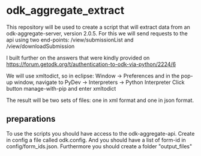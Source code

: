# odk_aggregate_extract

This repository will be used to create a script that will extract data from an odk-aggregate-server, version 2.0.5.
For this we will send requests to the api using two end-points: /view/submissionList and /view/downloadSubmission

I built further on the answers that were kindly provided on https://forum.getodk.org/t/authentication-to-odk-via-python/2224/6 

We will use xmltodict, so in eclipse: Window -> Preferences and in the pop-up window, navigate to PyDev -> Interpreters -> Python Interpreter
Click button manage-with-pip and enter xmltodict

The result will be two sets of files: one in xml format and one in json format.

## preparations
To use the scripts you should have access to the odk-aggregate-api. Create in config a file called odk.config. And you should have a list of form-id in config/form_ids.json.
Furthermore you should create a folder "output_files"
